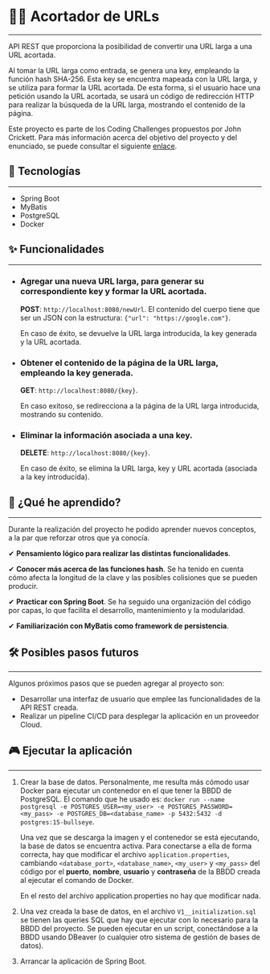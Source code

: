 # 🐱‍👤 Acortador de URLs

---

API REST que proporciona la posibilidad de convertir una URL larga a una URL acortada.

Al tomar la URL larga como entrada, se genera una key, empleando la función hash SHA-256. Esta key se encuentra mapeada con la URL
larga, y se utiliza para formar la URL acortada. De esta forma, si el usuario hace una petición usando la URL acortada, se usará un
código de redirección HTTP para realizar la búsqueda de la URL larga, mostrando el contenido de la página.

Este proyecto es parte de los Coding Challenges propuestos por John Crickett. Para más información acerca del objetivo del proyecto y del enunciado,
se puede consultar el siguiente [enlace](https://codingchallenges.fyi/challenges/challenge-url-shortener/).

## 💎 Tecnologías

---

- Spring Boot
- MyBatis
- PostgreSQL 
- Docker

## ✨ Funcionalidades

---

- ### Agregar una nueva URL larga, para generar su correspondiente key y formar la URL acortada.

    **POST**: `http://localhost:8080/newUrl`. El contenido del cuerpo tiene que ser un JSON con la estructura: `{"url": "https://google.com"}`.
    
    En caso de éxito, se devuelve la URL larga introducida, la key generada y la URL acortada.

- ### Obtener el contenido de la página de la URL larga, empleando la key generada.

    **GET**: `http://localhost:8080/{key}`.

    En caso exitoso, se redirecciona a la página de la URL larga introducida, mostrando su contenido.

- ### Eliminar la información asociada a una key.

    **DELETE**: `http://localhost:8080/{key}`.

    En caso de éxito, se elimina la URL larga, key y URL acortada (asociada a la key introducida).

## 🧪 ¿Qué he aprendido?

---

Durante la realización del proyecto he podido aprender nuevos conceptos, a la par que reforzar otros que ya conocía.

✔ **Pensamiento lógico para realizar las distintas funcionalidades**.

✔ **Conocer más acerca de las funciones hash**. Se ha tenido en cuenta cómo afecta la longitud de la clave y las posibles
colisiones que se pueden producir.

✔ **Practicar con Spring Boot**. Se ha seguido una organización del código por capas, lo que facilita el desarrollo, mantenimiento y la
modularidad.

✔ **Familiarización con MyBatis como framework de persistencia**.

## 🛠 Posibles pasos futuros

---

Algunos próximos pasos que se pueden agregar al proyecto son:

- Desarrollar una interfaz de usuario que emplee las funcionalidades de la API REST creada.
- Realizar un pipeline CI/CD para desplegar la aplicación en un proveedor Cloud.

## 🎮 Ejecutar la aplicación

---

1. Crear la base de datos. Personalmente, me resulta más cómodo usar Docker para ejecutar un contenedor en el que tener la BBDD
de PostgreSQL. El comando que he usado es:
`docker run --name postgresql -e POSTGRES_USER=<my_user> -e POSTGRES_PASSWORD=<my_pass> -e POSTGRES_DB=<database_name>
-p 5432:5432 -d postgres:15-bullseye`.

    Una vez que se descarga la imagen y el contenedor se está ejecutando, la base de datos se encuentra activa.
Para conectarse a ella de forma correcta, hay que modificar el archivo `application.properties`, cambiando `<database_port>`,
`<database_name>`, `<my_user>` y `<my_pass>` del código por el **puerto**, **nombre**, **usuario** y **contraseña** de la BBDD creada al ejecutar el
comando de Docker.

    En el resto del archivo application.properties no hay que modificar nada.

2. Una vez creada la base de datos, en el archivo `V1__initialization.sql` se tienen las queries SQL que hay que ejecutar
con lo necesario para la BBDD del proyecto. Se pueden ejecutar en un script, conectándose a la BBDD usando DBeaver (o cualquier otro sistema de gestión de
bases de datos).

3. Arrancar la aplicación de Spring Boot.